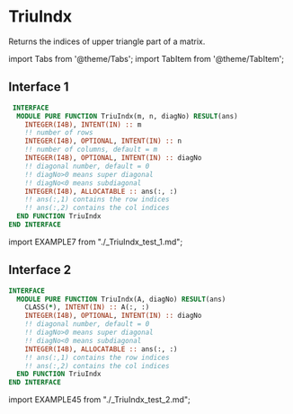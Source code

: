 # TriuIndx

Returns the indices of upper triangle part of a matrix.

import Tabs from '@theme/Tabs';
import TabItem from '@theme/TabItem';

## Interface 1

<Tabs>
<TabItem value="interface" label="܀ Interface" default>

```fortran
 INTERFACE
  MODULE PURE FUNCTION TriuIndx(m, n, diagNo) RESULT(ans)
    INTEGER(I4B), INTENT(IN) :: m
    !! number of rows
    INTEGER(I4B), OPTIONAL, INTENT(IN) :: n
    !! number of columns, default = m
    INTEGER(I4B), OPTIONAL, INTENT(IN) :: diagNo
    !! diagonal number, default = 0
    !! diagNo>0 means super diagonal
    !! diagNo<0 means subdiagonal
    INTEGER(I4B), ALLOCATABLE :: ans(:, :)
    !! ans(:,1) contains the row indices
    !! ans(:,2) contains the col indices
  END FUNCTION TriuIndx
END INTERFACE 
```

</TabItem>

<TabItem value="example" label="️܀ See example">

import EXAMPLE7 from "./_TriuIndx_test_1.md";

<EXAMPLE7 />

</TabItem>

<TabItem value="close" label="↢ ">

</TabItem>
</Tabs>

## Interface 2

<Tabs>
<TabItem value="interface" label="܀ Interface" default>

```fortran
INTERFACE
  MODULE PURE FUNCTION TriuIndx(A, diagNo) RESULT(ans)
    CLASS(*), INTENT(IN) :: A(:, :)
    INTEGER(I4B), OPTIONAL, INTENT(IN) :: diagNo
    !! diagonal number, default = 0
    !! diagNo>0 means super diagonal
    !! diagNo<0 means subdiagonal
    INTEGER(I4B), ALLOCATABLE :: ans(:, :)
    !! ans(:,1) contains the row indices
    !! ans(:,2) contains the col indices
  END FUNCTION TriuIndx
END INTERFACE
```

</TabItem>

<TabItem value="example" label="️܀ See example">

import EXAMPLE45 from "./_TriuIndx_test_2.md";

<EXAMPLE45 />

</TabItem>

<TabItem value="close" label="↢ ">

</TabItem>
</Tabs>
